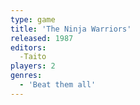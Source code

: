 ```yaml
---
type: game
title: 'The Ninja Warriors'
released: 1987
editors: 
  -Taito
players: 2
genres:
  - 'Beat them all'
---
```

